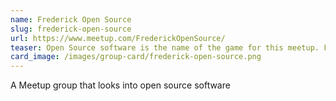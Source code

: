 ```yaml
---
name: Frederick Open Source
slug: frederick-open-source
url: https://www.meetup.com/FrederickOpenSource/
teaser: Open Source software is the name of the game for this meetup. Formerly known as KeyLUG (Linux User Group), Frederick Open Source explores exciting new and free software projects.
card_image: /images/group-card/frederick-open-source.png
---
```

A Meetup group that looks into open source software
